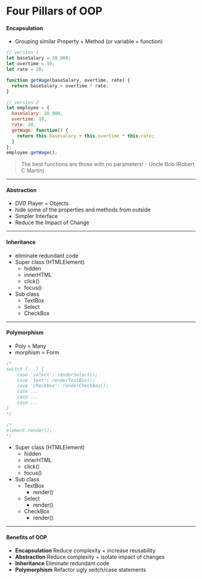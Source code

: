# Four Pillars of OOP

#### Encapsulation

- Grouping similar Property + Method (or variable + function)

```javascript
// version 1
let baseSalary = 30_000;
let overtime = 10;
let rate = 20;

function getWage(baseSalary, overtime, rate) {
  return baseSalary + overtime * rate;
}

// version 2
let employee = {
  baseSalary: 30_000,
  overtime: 10,
  rate: 20,
  getWage: function() {
    return this.basesalary + this.overtime * this.rate;
  }
};
employee.getWage();
```

> The best functions are those with no parameters! - Uncle Bob (Robert C Martin)

---

#### Abstraction

- DVD Player = Objects
- hide some of the properties and methods from outside
- Simpler Interface
- Reduce the Impact of Change

---

#### Inheritance

- eliminate redundant code
- Super class (HTMLElement)
  - hidden
  - innerHTML
  - click()
  - focus()
- Sub class
  - TextBox
  - Select
  - CheckBox

---

#### Polymorphism

- Poly = Many
- morphism = Form

```javascript
/*
switch (...) {
    case 'select': renderSelect();
    case 'text': renderTextBox();
    case 'checkbox': renderCheckBox();
    case ...
    case ...
    case ...
}
*/

/*
element.render();
*/
```

- Super class (HTMLElement)
  - hidden
  - innerHTML
  - click()
  - focus()
- Sub class
  - TextBox
    - render()
  - Select
    - render()
  - CheckBox
    - render()

---

#### Benefits of OOP

- **Encapsulation** Reduce complexity + increase reusability
- **Abstraction** Reduce complexity + isolate impact of changes
- **Inheritance** Eliminate redundant code
- **Polymorphism** Refactor ugly seitch/case statements

